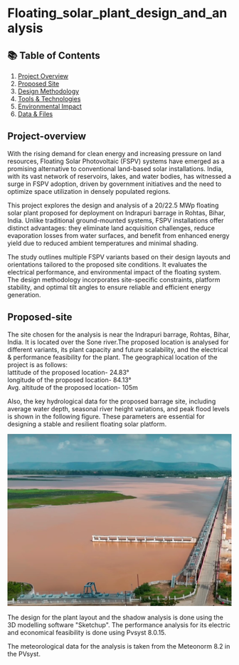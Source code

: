 # Floating_solar_plant_design_and_analysis

## 📚 Table of Contents
1. [Project Overview](#Project-overview)
2. [Proposed Site](#Proposed-site)
3. [Design Methodology](#design-methodology)
4. [Tools & Technologies](#tools--technologies)
5. [Environmental Impact](#environmental-impact)
7. [Data & Files](#data--files)

## Project-overview
With the rising demand for clean energy and increasing pressure on land resources, Floating Solar Photovoltaic (FSPV) systems have emerged as a promising alternative to conventional land-based solar installations. India, with its vast network of reservoirs, lakes, and water bodies, has witnessed a surge in FSPV adoption, driven by government initiatives and the need to optimize space utilization in densely populated regions.

This project explores the design and analysis of a 20/22.5 MWp floating solar plant proposed for deployment on Indrapuri barrage in Rohtas, Bihar, India. Unlike traditional ground-mounted systems, FSPV installations offer distinct advantages: they eliminate land acquisition challenges, reduce evaporation losses from water surfaces, and benefit from enhanced energy yield due to reduced ambient temperatures and minimal shading.

The study outlines multiple FSPV variants based on their design layouts and orientations tailored to the proposed site conditions. It evaluates the electrical performance,  and environmental impact of the floating system. The design methodology incorporates site-specific constraints, platform stability, and optimal tilt angles to ensure reliable and efficient energy generation.

## Proposed-site

The site chosen for the analysis is near the Indrapuri barrage, Rohtas, Bihar, India. It is located over the Sone river.The proposed location is analysed for different variants, its plant capacity and future scalability, and the electrical & performance feasibility for the plant. The geographical location of the project is as follows:  
lattitude of the proposed location- 24.83°  
longitude of the proposed location- 84.13°  
Avg. altitude of the proposed location- 105m

Also, the key hydrological data for the proposed barrage site, including average water depth, seasonal river height variations, and peak flood levels is shown in the following figure. These parameters are essential for designing a stable and resilient floating solar platform.

![Realtime_view](images/indrapuri_barrage.png)


The design for the plant layout and the shadow analysis is done using the 3D modelling software "Sketchup".
The performance analysis for its electric and economical feasibility is done using Pvsyst 8.0.15.

The meteorological data for the analysis is taken from the Meteonorm 8.2 in the PVsyst.
